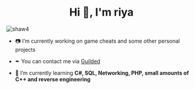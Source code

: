<h1 align="center">Hi 👋, I'm riya</h1>
<p align="left"> <img src="https://komarev.com/ghpvc/?username=shaw4&label=Profile%20views&color=0e75b6&style=flat" alt="shaw4" /> </p>

- 📷 I’m currently working on game cheats and some other personal projects

- ✒ You can contact me via [Guilded](https://guilded.gg/riya)

- 🌱 I’m currently learning **C#, SQL, Networking, PHP, small amounts of C++ and reverse engineering**

